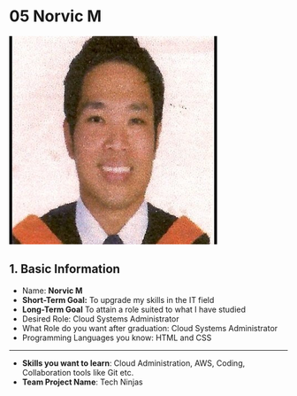 # **05 Norvic M**
![Norvic Photo](/Ninjas/Masterclass-05Norvic/Assets/NorvicPhoto.jpg)

<h2>1. Basic Information</h2>

<ul>
    <li>Name: <strong>Norvic M</strong></li>
    <li><strong>Short-Term Goal:</strong> To upgrade my skills in the IT field</li>
    <li><strong>Long-Term Goal</strong> To attain a role suited to what I have studied</li>
    <li>Desired Role: Cloud Systems Administrator</li>
    <li>What Role do you want after graduation: Cloud Systems Administrator</li>
    <li>Programming Languages you know: HTML and CSS</li>
</ul>

---

- **Skills you want to learn**: Cloud Administration, AWS, Coding, Collaboration tools like Git etc.
- **Team Project Name**: Tech Ninjas